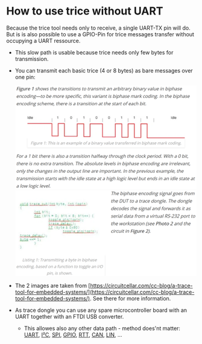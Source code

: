 
# How to use trice without UART

Because the trice tool needs only to receive, a single UART-TX pin will do. But is is also possible to use a GPIO-Pin for trice messages transfer without occupying a UART ressource.

- This slow path is usable because trice needs only few bytes for transmission.
- You can transmit each basic trice (4 or 8 bytes) as bare messages over one pin:

  ![manchester1.PNG](./README.media/manchester1.PNG)
  ![manchester2.PNG](./README.media/manchester2.PNG)

- The 2 images are taken from [https://circuitcellar.com/cc-blog/a-trace-tool-for-embedded-systems/](https://circuitcellar.com/cc-blog/a-trace-tool-for-embedded-systems/). See there for more information.
- As trace dongle you can use any spare microcontroller board with an UART together with an FTDI USB converter.
  - This allowes also any other data path - method does'nt matter: [UART](https://en.wikipedia.org/wiki/Universal_asynchronous_receiver-transmitter), [I²C](https://en.wikipedia.org/wiki/I%C2%B2C), [SPI](https://en.wikipedia.org/wiki/Serial_Peripheral_Interface), [GPIO](https://circuitcellar.com/cc-blog/a-trace-tool-for-embedded-systems/), [RTT](https://www.segger.com/products/debug-probes/j-link/technology/about-real-time-transfer/), [CAN](https://en.wikipedia.org/wiki/CAN_bus), [LIN](https://en.wikipedia.org/wiki/Local_Interconnect_Network), ...
